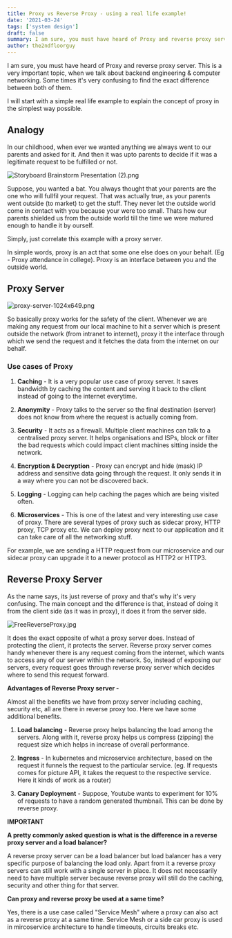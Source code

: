 ```yaml
---
title: Proxy vs Reverse Proxy - using a real life example!
date: '2021-03-24'
tags: ['system design']
draft: false
summary: I am sure, you must have heard of Proxy and reverse proxy server. This is a very important topic, when we talk about backend engineering & computer networking. Some times it's very confusing to find the exact difference between both of them.
author: the2ndfloorguy
---
```


I am sure, you must have heard of Proxy and reverse proxy server. This is a very important topic, when we talk about backend engineering & computer networking. Some times it's very confusing to find the exact difference between both of them.

I will start with a simple real life example to explain the concept of proxy in the simplest way possible.

## Analogy

In our childhood, when ever we wanted anything we always went to our parents and asked for it. And then it was upto parents to decide if it was a legitimate request to be fulfilled or not. 


![Storyboard Brainstorm Presentation (2).png](https://cdn.hashnode.com/res/hashnode/image/upload/v1616433284797/9cNbuqDHE.png)

Suppose, you wanted a bat. You always thought that your parents are the one who will fullfil your request. That was actually true, as your parents went outside (to market) to get the stuff. They never let the outside world come in contact with you because your were too small. Thats how our parents shielded us from the outside world till the time we were matured enough to handle it by ourself.

Simply, just correlate this example with a proxy server. 

In simple words, proxy is an act that some one else does on your behalf. (Eg - Proxy attendance in college). Proxy is an interface between you and the outside world. 

## Proxy Server 


![proxy-server-1024x649.png](https://cdn.hashnode.com/res/hashnode/image/upload/v1616432849097/C6AWCXVzO.png)

So basically proxy works for the safety of the client. Whenever we are making any request from our local machine to hit a server which is present outside the network (from intranet to internet), proxy it the interface through which we send the request and it fetches the data from the internet on our behalf.  

### Use cases of Proxy

1. **Caching** - It is a very popular use case of proxy server. It saves bandwidth by caching the content and serving it back to the client instead of going to the internet everytime.

2. **Anonymity**  - Proxy talks to the server so the final destination (server) does not know from where the request is actually coming from.

3. **Security** - It acts as a firewall. Multiple client machines can talk to a centralised proxy server. It helps organisations and ISPs, block or filter the bad requests which could impact client machines sitting inside the network.

4. **Encryption & Decryption** - Proxy can encrypt and hide (mask) IP address and sensitive data going through the request. It only sends it in a way where you can not be discovered back.

5. **Logging** -  Logging can help caching the pages which are being visited often.

6. **Microservices** - This is one of the latest and very interesting use case of proxy. There are several types of proxy such as sidecar proxy, HTTP proxy, TCP proxy etc. We can deploy proxy next to our application and it can take care of all the networking stuff. 

For example, we are sending a HTTP request from our microservice and our sidecar proxy can upgrade it to a newer protocol as HTTP2 or HTTP3.

## Reverse Proxy Server 

As the name says, its just reverse of proxy and that's why it's very confusing. The main concept and the difference is that, instead of doing it from the client side (as it was in proxy), it does it from the server side. 


![FreeReverseProxy.jpg](https://cdn.hashnode.com/res/hashnode/image/upload/v1616432861122/f2_Naj31I.jpeg)

It does the exact opposite of what a proxy server does. Instead of protecting the client, it protects the server. Reverse proxy server comes handy whenever there is any request coming from the internet, which wants to access any of our server within the network. So, instead of exposing our servers, every request goes through reverse proxy server which decides where to send this request forward. 

**Advantages of Reverse Proxy server -**

Almost all the benefits we have from proxy server including caching, security etc, all are there in reverse proxy too. Here we have some additional benefits. 

1. **Load balancing** - Reverse proxy helps balancing the load among the servers. Along with it, reverse proxy helps us compress (zipping) the request size which helps in increase of overall performance. 

2. **Ingress** - In kubernetes and microservice architecture, based on the request it funnels the request to the particular service. (eg. If requests comes for picture API, it takes the request to the respective service. Here it kinds of work as a router) 

3. **Canary Deployment** - Suppose, Youtube wants to experiment for 10% of requests to have a random generated thumbnail. This can be done by reverse proxy.

**IMPORTANT** 

**A pretty commonly asked question is what is the difference in a reverse proxy server and a load balancer?** 

A reverse proxy server can be a load balancer but load balancer has a very specific purpose of balancing the load only. Apart from it a reverse proxy servers can still work with a single server in place. It does not necessarily need to have multiple server because reverse proxy will still do the caching, security and other thing for that server. 

**Can proxy and reverse proxy be used at a same time?** 

Yes, there is a use case called "Service Mesh" where a proxy can also act as a reverse proxy at a same time. Service Mesh or a side car proxy is used in mircoservice architecture to handle timeouts, circuits breaks etc.